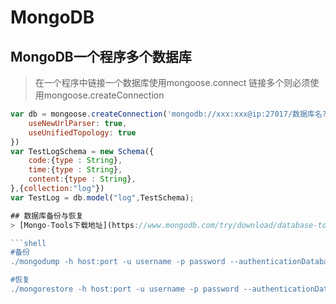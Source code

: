 # MongoDB

## MongoDB一个程序多个数据库
> 在一个程序中链接一个数据库使用mongoose.connect 链接多个则必须使用mongoose.createConnection
```javascript
var db = mongoose.createConnection('mongodb://xxx:xxx@ip:27017/数据库名?authSource=admin', {
    useNewUrlParser: true,
    useUnifiedTopology: true
})
var TestLogSchema = new Schema({
    code:{type : String},
    time:{type : String},
    content:{type : String},
},{collection:"log"})
var TestLog = db.model("log",TestSchema);

## 数据库备份与恢复
> [Mongo-Tools下载地址](https://www.mongodb.com/try/download/database-tools)

```shell
#备份
./mongodump -h host:port -u username -p password --authenticationDatabase admin  -d 数据库名 -o .存放位置

#恢复
./mongorestore -h host:port -u username -p password --authenticationDatabase admin  -d 数据库名 存放位置
 
```